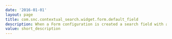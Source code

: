 ```yaml
---
date: '2016-01-01'
layout: page
title: com.snc.contextual_search.widget.form.default_field
description: When a Form configuration is created a search field with a name matching this property will be automatically created
value: short_description 
---
```

